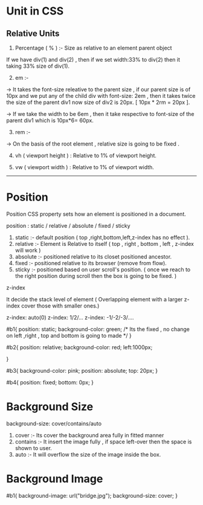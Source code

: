 # Unit in CSS

Relative Units 
---------------------------------------------------------------------------------------------------

1. Percentage ( % ) :- Size as relative to an element parent object 

If we have div(1) and div(2) , then if we set width:33% to div(2) then it taking 33% size of div(1).

2. em :- 

-> It takes the font-size releative to the parent size , if our parent size is of 10px and we 
put any of the child div with font-size: 2em , then it takes twice the size of the parent div1 
now size of div2 is 20px. [ 10px * 2rm = 20px ].

-> If we take the width to be 6em , then it take respective to font-size of the parent div1 which 
is 10px*6= 60px.


3. rem :-

-> On the basis of the root element , relative size is going to be fixed .

4. vh ( viewport height ) : Relative to 1% of viewport height.

5. vw ( viewport width ) : Relative to 1% of viewport width.
---------------------------------------------------------------------------------------------------



# Position 

Position CSS property sets how an element is positioned in a document.

position : static / relative / absolute / fixed / sticky 

1. static :- default position ( top ,right,bottom,left,z-index has no effect ).
2. relative :- Element is Relative to itself ( top , right , bottom , left , z-index will work )
3. absolute :- positioned relative to its closet positioned ancestor.
4. fixed :- positioned relative to its browser (remove from flow).
5. sticky :- positioned based on user scroll's position. ( once we reach to the right position 
during scroll then the box is going to be fixed. )


z-index 

It decide the stack level of element ( Overlapping element with a larger z-index cover those with smaller ones.)

z-index: auto(0)
z-index: 1/2/...
z-index: -1/-2/-3/....


#b1{
    position: static;
    background-color: green;
    /* Its the fixed , no change on left ,right , top and bottom is going to made */
}

#b2{
    position: relative;
    background-color: red;
    left:1000px;

}

#b3{
    background-color: pink;
    position: absolute;
    top: 20px;
}

#b4{
    position: fixed;
    bottom: 0px;
}

# Background Size

background-size: cover/contains/auto

1. cover :- Its cover the background area fully in fitted manner 
2. contains :- It insert the image fully , if space left-over then the space is shown to user.
3. auto :- It will overflow the size of the image inside the box.


# Background Image

#b1{
    background-image: url("bridge.jpg");
    background-size: cover;
}




